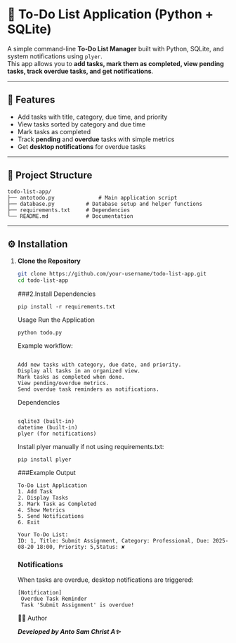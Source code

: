  # 📝 To-Do List Application (Python + SQLite)

A simple command-line **To-Do List Manager** built with Python, SQLite, and system notifications using `plyer`.  
This app allows you to **add tasks, mark them as completed, view pending tasks, track overdue tasks, and get notifications**.

---

## 🚀 Features
- Add tasks with title, category, due time, and priority
- View tasks sorted by category and due time
- Mark tasks as completed
- Track **pending** and **overdue** tasks with simple metrics
- Get **desktop notifications** for overdue tasks

---

## 📂 Project Structure
```
todo-list-app/
├── antotodo.py              # Main application script
├── database.py          # Database setup and helper functions
├── requirements.txt     # Dependencies
└── README.md            # Documentation
```

---

## ⚙️ Installation

1. **Clone the Repository**
   ```bash
   git clone https://github.com/your-username/todo-list-app.git
   cd todo-list-app
   ```
   ###2.Install Dependencies
   ```
   pip install -r requirements.txt
   ```
   Usage
   Run the Application
   ```
   python todo.py
   ```
    Example workflow:
   ```
  
   Add new tasks with category, due date, and priority.
   Display all tasks in an organized view.
   Mark tasks as completed when done.
   View pending/overdue metrics.
   Send overdue task reminders as notifications.
   ```
   Dependencies
   ```
   
   sqlite3 (built-in)
   datetime (built-in)
   plyer (for notifications)
   ```
   Install plyer manually if not using requirements.txt:
   ```
   pip install plyer
   ```
   ###Example Output
   ```
   To-Do List Application
   1. Add Task
   2. Display Tasks
   3. Mark Task as Completed
   4. Show Metrics
   5. Send Notifications
   6. Exit

   Your To-Do List:
   ID: 1, Title: Submit Assignment, Category: Professional, Due: 2025-08-20 18:00, Priority: 5,Status: ✘
   ```
   ### Notifications
   When tasks are overdue, desktop notifications are triggered:
   ```
   [Notification]
    Overdue Task Reminder
    Task 'Submit Assignment' is overdue!
   ```
    👨‍💻 Author

    ***Developed by Anto Sam Christ A✨***

   


